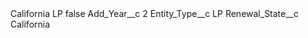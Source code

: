 <?xml version="1.0" encoding="UTF-8"?>
<CustomMetadata xmlns="http://soap.sforce.com/2006/04/metadata" xmlns:xsi="http://www.w3.org/2001/XMLSchema-instance" xmlns:xsd="http://www.w3.org/2001/XMLSchema">
    <label>California LP</label>
    <protected>false</protected>
    <values>
        <field>Add_Year__c</field>
        <value xsi:type="xsd:string">2</value>
    </values>
    <values>
        <field>Entity_Type__c</field>
        <value xsi:type="xsd:string">LP</value>
    </values>
    <values>
        <field>Renewal_State__c</field>
        <value xsi:type="xsd:string">California</value>
    </values>
</CustomMetadata>
